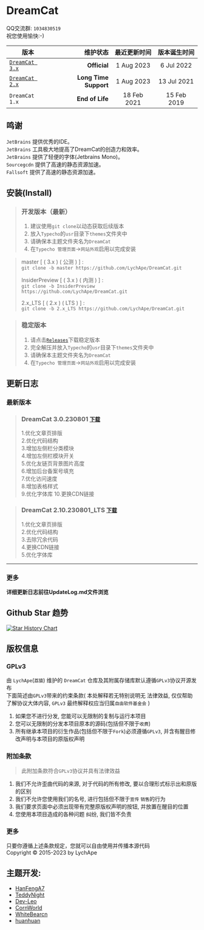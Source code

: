 # DreamCat

QQ交流群: `1034830519`  
祝您使用愉快:-)

| 版本                                                                        |                  维护状态 |    最近更新时间    |    版本诞生时间    |
|---------------------------------------------------------------------------|----------------------:|:------------:|:------------:|
| [`DreamCat 3.x`](https://github.com/LychApe/DreamCat/tree/InsiderPreview) |          **Official** | 1 Aug  2023  | 6 Jul  2022  |
| [`DreamCat 2.x`](https://github.com/LychApe/DreamCat/tree/2.x_LTS)        | **Long Time Support** | 1 Aug  2023 | 13 Jul  2021 |
| `DreamCat 1.x`                                                            |       **End of Life** | 18 Feb 2021  | 15 Feb  2019 |

## 鸣谢

`JetBrains` 提供优秀的IDE。  
`JetBrains` 工具极大地提高了DreamCat的创造力和效率。  
`JetBrains` 提供了轻便的字体(Jetbrains Mono)。  
`Sourcegcdn` 提供了高速的静态资源加速。  
`Fallsoft` 提供了高速的静态资源加速。

## 安装(Install)

> ### 开发版本（最新）
> 1. 建议使用`git clone`以动态获取后续版本
> 2. 放入`Typecho`的`usr`目录下`themes`文件夹中
> 3. 请确保本主题文件夹名为`DreamCat`
> 4. 在`Typecho 管理页面`->`网站外观`启用以完成安装

> master [ ( 3.x ) ( 公测 ) ] :  
> ` git clone -b master https://github.com/LychApe/DreamCat.git `
>
> InsiderPreview [ ( 3.x ) ( 内测 ) ] :  
> ` git clone -b InsiderPreview https://github.com/LychApe/DreamCat.git `
>
> 2.x_LTS [ ( 2.x ) ( LTS ) ] :  
> ` git clone -b 2.x_LTS https://github.com/LychApe/DreamCat.git `

> ### 稳定版本
> 1. 请点击[`Releases`](https://github.com/LychApe/DreamCat/releases)下载稳定版本
> 2. 完全解压并放入`Typecho`的`usr`目录下`themes`文件夹中
> 3. 请确保本主题文件夹名为`DreamCat`
> 4. 在`Typecho 管理页面`->`网站外观`启用以完成安装

## 更新日志

### 最新版本

> ### DreamCat 3.0.230801  [`下载`](https://github.com/LychApe/DreamCat/archive/refs/tags/3.0.230801.zip)
> 1.优化文章页排版  
> 2.优化代码结构  
> 3.增加左侧栏分类模块  
> 4.增加左侧栏模块开关  
> 5.优化友链页背景图片高度  
> 6.增加后台备案号填充  
> 7.优化访问速度  
> 8.增加表格样式  
> 9.优化字体库
> 10.更换CDN链接  

> ### DreamCat 2.10.230801_LTS  [`下载`](https://github.com/LychApe/DreamCat/archive/refs/tags/2.10.230801_LTS.zip)
> 1.优化文章页排版  
> 2.优化代码结构  
> 3.去除冗余代码  
> 4.更换CDN链接  
> 5.优化字体库
  
------

### 更多

**详细更新日志前往UpdateLog.md文件浏览**

## Github Star 趋势

[![Star History Chart](https://api.star-history.com/svg?repos=LychApe/DreamCat&type=Date)](https://star-history.com/#LychApe/DreamCat&Date)

## 版权信息

### GPLv3

由 `LychApe`(`荔猿`) 维护的 `DreamCat` 仓库及其附属存储库默认遵循`GPLv3`协议开源发布  
下面简述由`GPLv3`带来的约束条款( 本处解释若无特别说明无 法律效益, 仅仅帮助了解协议大体内容, `GPLv3`
最终解释权应当归属`自由软件基金会` )

1. 如果您不进行分发, 您能可以无限制的复制与运行本项目
2. 您可以无限制的分发本项目原本的源码(包括但不限于`收费`)
3. 所有继承本项目的衍生作品(包括但不限于`Fork`)必须遵循`GPLv3`, 并含有醒目修改声明与本项目的原版权声明

### 附加条款

> 此附加条款符合`GPLv3`协议并具有法律效益

1. 我们不允许歪曲代码的来源, 对于代码的所有修改, 要以合理形式标示出和原版的区别
2. 我们不允许您使用我们的名号, 进行包括但不限于`宣传` `销售`的行为
3. 我们要求页面中必须出现带有完整原版权声明的按钮, 并放置在醒目的位置
4. 您使用本项目造成的各种问题 纠纷, 我们皆不负责

### 更多

只要你遵循上述条款规定，您就可以自由使用并传播本源代码  
Copyright © 2015-2023 by LychApe

## 主题开发:

- [HanFengA7](https://github.com/HanFengA7)
- [TeddyNight](https://github.com/TeddyNight)
- [Dev-Leo](https://github.com/Dev-Leo)
- [CornWorld](https://github.com/CornWorld)
- [WhiteBearcn](https://github.com/whitebearcn)
- [huanhuan](https://huanblog.com)
